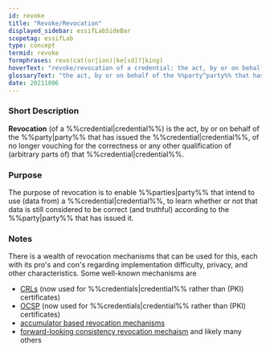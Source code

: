 ```yaml
---
id: revoke
title: "Revoke/Revocation"
displayed_sidebar: essifLabSideBar
scopetag: essifLab
type: concept
termid: revoke
formphrases: revo(cat(or|ion)|ke[sd]?|king)
hoverText: "revoke/revocation of a credential: the act, by or on behalf of the party that has issued the Credential, of no longer vouching for the correctness or any other qualification of (arbitrary parts of) the credential."
glossaryText: "the act, by or on behalf of the %%party^party%% that has issued the %%credential^credential%%, of no longer vouching for the correctness or any other qualification of (arbitrary parts of) that %%credential^credential%%."
date: 20211006
---
```


### Short Description
**Revocation** (of a %%credential|credential%%) is the act, by or on behalf of the %%party|party%% that has issued the %%credential|credential%%, of no longer vouching for the correctness or any other qualification of (arbitrary parts of) that %%credential|credential%%.

### Purpose
The purpose of revocation is to enable %%parties|party%% that intend to use (data from) a %%credential|credential%%, to learn whether or not that data is still considered to be correct (and truthful) according to the %%party|party%% that has issued it.

### Notes
There is a wealth of revocation mechanisms that can be used for this, each with its pro's and con's regarding implementation difficulty, privacy, and other characteristics. Some well-known mechanisms are
- [CRLs](https://en.wikipedia.org/wiki/Certificate_revocation_list) (now used for %%credentials|credential%% rather than (PKI) certificates)
- [OCSP](https://en.wikipedia.org/wiki/Online_Certificate_Status_Protocol) (now used for %%credentials|credential%% rather than (PKI) certificates)
- [accumulator based revocation mechanisms](https://www.google.com/search?q=accumulator+based+revocation)
- [forward-looking consistency revocation mechaism](http://resolver.tudelft.nl/uuid:871e17aa-a023-461f-88b1-80d83c21de92)
and likely many others
